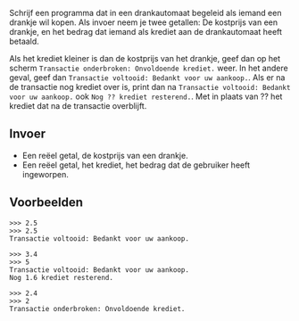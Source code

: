 Schrijf een programma dat in een drankautomaat begeleid als iemand een drankje wil kopen. Als invoer neem je twee getallen: De kostprijs van een drankje, en het bedrag dat iemand als krediet aan de drankautomaat heeft betaald.

Als het krediet kleiner is dan de kostprijs van het drankje, geef dan op het scherm `Transactie onderbroken: Onvoldoende krediet.` weer.
In het andere geval, geef dan `Transactie voltooid: Bedankt voor uw aankoop.`. Als er na de transactie nog krediet over is, print dan na `Transactie voltooid: Bedankt voor uw aankoop.` ook `Nog ?? krediet resterend.`. Met in plaats van ?? het krediet dat na de transactie overblijft.

## Invoer

- Een reëel getal, de kostprijs van een drankje.
- Een reëel getal, het krediet, het bedrag dat de gebruiker heeft ingeworpen.


## Voorbeelden

```
>>> 2.5
>>> 2.5
Transactie voltooid: Bedankt voor uw aankoop.

>>> 3.4
>>> 5
Transactie voltooid: Bedankt voor uw aankoop.
Nog 1.6 krediet resterend.

>>> 2.4
>>> 2
Transactie onderbroken: Onvoldoende krediet.
```


